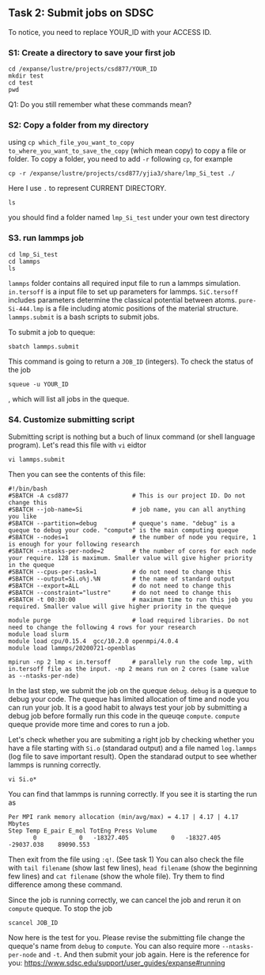 ## Task 2: Submit jobs on SDSC

To notice, you need to replace YOUR_ID with your ACCESS ID.
### S1: Create a directory to save your first job
```
cd /expanse/lustre/projects/csd877/YOUR_ID
mkdir test
cd test
pwd
```
Q1: Do you still remember what these commands mean?

### S2: Copy a folder from my directory
using `cp which_file_you_want_to_copy to_where_you_want_to_save_the_copy` (which mean copy) to copy a file or folder. To copy a folder, you need to add `-r` following `cp`, for example
```
cp -r /expanse/lustre/projects/csd877/yjia3/share/lmp_Si_test ./
```
Here I use `.` to represent CURRENT DIRECTORY. 
```
ls
```
you should find a folder named `lmp_Si_test` under your own test directory

### S3. run lammps job
```
cd lmp_Si_test
cd lammps
ls
```
`lammps` folder contains all required input file to run a lammps simulation. `in.tersoff` is a input file to set up parameters for lammps. `SiC.tersoff` includes parameters determine the classical potential between atoms. `pure-Si-444.lmp` is a file including atomic positions of the material structure. `lammps.submit` is a bash scripts to submit jobs.

To submit a job to queque:
```
sbatch lammps.submit
```
This command is going to return a `JOB_ID` (integers). To check the status of the job
```
squeue -u YOUR_ID
```
, which will list all jobs in the queque.

### S4. Customize submitting script
Submitting script is nothing but a buch of linux command (or shell language program). Let's read this file with `vi` eidtor
```
vi lammps.submit
```
Then you can see the contents of this file:
```
#!/bin/bash
#SBATCH -A csd877                  # This is our project ID. Do not change this
#SBATCH --job-name=Si              # job name, you can all anything you like
#SBATCH --partition=debug          # queque's name. "debug" is a queque to debug your code. "compute" is the main computing queque
#SBATCH --nodes=1                  # the number of node you require, 1 is enough for your following research
#SBATCH --ntasks-per-node=2        # the number of cores for each node your require. 128 is maximum. Smaller value will give higher priority in the queque
#SBATCH --cpus-per-task=1          # do not need to change this
#SBATCH --output=Si.o%j.%N         # the name of standard output
#SBATCH --export=ALL               # do not need to change this
#SBATCH --constraint="lustre"      # do not need to change this
#SBATCH -t 00:30:00                # maximum time to run this job you required. Smaller value will give higher priority in the queque

module purge                       # load required libraries. Do not need to change the following 4 rows for your research
module load slurm
module load cpu/0.15.4  gcc/10.2.0 openmpi/4.0.4
module load lammps/20200721-openblas

mpirun -np 2 lmp < in.tersoff      # parallely run the code lmp, with in.tersoff file as the input. -np 2 means run on 2 cores (same value as --ntasks-per-nde)
```
In the last step, we submit the job on the queque `debug`. `debug` is a queque to debug your code. The queque has limited allocation of time and node you can run your job. It is a good habit to always test your job by submitting a debug job before formally run this code in the queuqe `compute`. `compute` queque provide more time and cores to run a job.  

Let's check whether you are submiting a right job by checking whether you have a file starting with `Si.o` (standarad output) and a file named `log.lammps` (log file to save important result). Open the standarad output to see whether lammps is running correctly.
```
vi Si.o*
```
You can find that lammps is running correctly. If you see it is starting the run as
```
Per MPI rank memory allocation (min/avg/max) = 4.17 | 4.17 | 4.17 Mbytes
Step Temp E_pair E_mol TotEng Press Volume
       0            0   -18327.405            0   -18327.405   -29037.038    89090.553
```
Then exit from the file using `:q!`. (See task 1)
You can also check the file with `tail filename` (show last few lines), `head filename` (show the beginning few lines) and `cat filename` (show the whole file). Try them to find difference among these command.

Since the job is running correctly, we can cancel the job and rerun it on `compute` queque. To stop the job
```
scancel JOB_ID
```
Now here is the test for you. Please revise the submitting file change the queque's name from `debug` to `compute`. You can also require more `--ntasks-per-node` and `-t`. And then submit your job again.
Here is the reference for you:
https://www.sdsc.edu/support/user_guides/expanse#running

